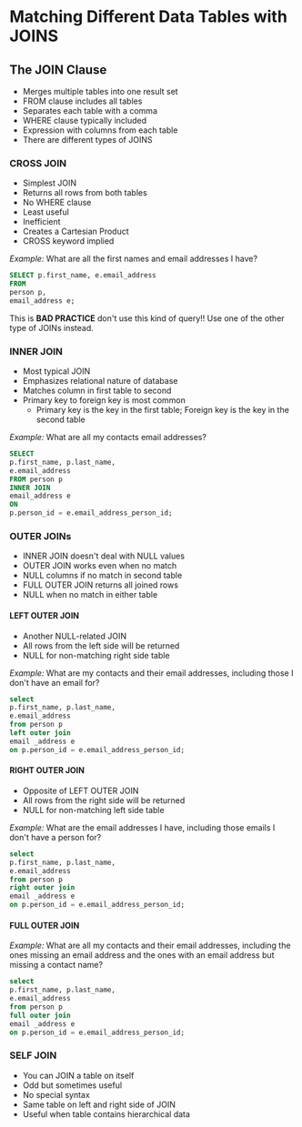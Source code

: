 # Matching Different Data Tables with JOINS

## The JOIN Clause

- Merges multiple tables into one result set
- FROM clause includes all tables
- Separates each table with a comma
- WHERE clause typically included
- Expression with columns from each table
- There are different types of JOINS

### CROSS JOIN

- Simplest JOIN
- Returns all rows from both tables
- No WHERE clause
- Least useful
- Inefficient
- Creates a Cartesian Product
- CROSS keyword implied

_Example:_ What are all the first names and email addresses I have?

```sql
SELECT p.first_name, e.email_address
FROM
person p,
email_address e;
```

This is **BAD PRACTICE** don't use this kind of query!! Use one of the other type of JOINs instead.

### INNER JOIN

- Most typical JOIN
- Emphasizes relational nature of database
- Matches column in first table to second
- Primary key to foreign key is most common
  - Primary key is the key in the first table; Foreign key is the key in the second table

_Example:_ What are all my contacts email addresses?

```sql
SELECT
p.first_name, p.last_name,
e.email_address
FROM person p
INNER JOIN
email_address e
ON
p.person_id = e.email_address_person_id;
```

### OUTER JOINs

- INNER JOIN doesn't deal with NULL values
- OUTER JOIN works even when no match
- NULL columns if no match in second table
- FULL OUTER JOIN returns all joined rows
- NULL when no match in either table

#### LEFT OUTER JOIN

- Another NULL-related JOIN
- All rows from the left side will be returned
- NULL for non-matching right side table

_Example:_ What are my contacts and their email addresses, including those I don't have an email for?

```sql
select
p.first_name, p.last_name,
e.email_address
from person p
left outer join
email _address e
on p.person_id = e.email_address_person_id;
```

#### RIGHT OUTER JOIN

- Opposite of LEFT OUTER JOIN
- All rows from the right side will be returned
- NULL for non-matching left side table

_Example:_ What are the email addresses I have, including those emails I don't have a person for?

```sql
select
p.first_name, p.last_name,
e.email_address
from person p
right outer join
email _address e
on p.person_id = e.email_address_person_id;
```

#### FULL OUTER JOIN

_Example:_ What are all my contacts and their email addresses, including the ones missing an email address and the ones with an email address but missing a contact name?

```sql
select
p.first_name, p.last_name,
e.email_address
from person p
full outer join
email _address e
on p.person_id = e.email_address_person_id;
```

### SELF JOIN

- You can JOIN a table on itself
- Odd but sometimes useful
- No special syntax
- Same  table on left and right side of JOIN
- Useful when table contains hierarchical data